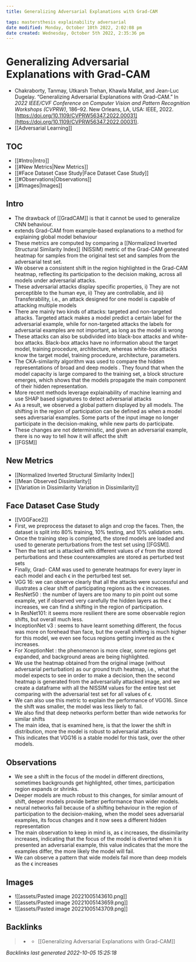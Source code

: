 ```yaml
---
title: Generalizing Adversarial Explanations with Grad-CAM

tags: mastersthesis explainability adversarial
date modified: Monday, October 10th 2022, 2:02:08 pm
date created: Wednesday, October 5th 2022, 2:35:36 pm
---
```


# Generalizing Adversarial Explanations with Grad-CAM
- Chakraborty, Tanmay, Utkarsh Trehan, Khawla Mallat, and Jean-Luc Dugelay. “Generalizing Adversarial Explanations with Grad-CAM.” In _2022 IEEE/CVF Conference on Computer Vision and Pattern Recognition Workshops (CVPRW)_, 186–92. New Orleans, LA, USA: IEEE, 2022. [https://doi.org/10.1109/CVPRW56347.2022.00031](https://doi.org/10.1109/CVPRW56347.2022.00031).
- [[Adversarial Learning]]

## TOC
- [[#Intro|Intro]]
- [[#New Metrics|New Metrics]]
- [[#Face Dataset Case Study|Face Dataset Case Study]]
- [[#Observations|Observations]]
- [[#Images|Images]]

## Intro
- The drawback of [[GradCAM]] is that it cannot be used to generalize CNN behaviour.
- extends Grad-CAM from example-based explanations to a method for explaining global model behaviour
- These metrics are computed by comparing a [[Normalized Inverted Structural Similarity Index]] (NISSIM) metric of the Grad-CAM generated heatmap for samples from the original test set and samples from the adversarial test set.
- We observe a consistent shift in the region highlighted in the Grad-CAM heatmap, reflecting its participation to the decision making, across all models under adversarial attacks.
- These adversarial attacks display specific properties, i) They are not perceptible to the human eye, ii) They are controllable, and iii) Transferability, i.e., an attack designed for one model is capable of attacking multiple models
- There are mainly two kinds of attacks: targeted and non-targeted attacks. Targeted attack makes a model predict a certain label for the adversarial example, while for non-targeted attacks the labels for adversarial examples are not important, as long as the model is wrong
- These attacks can also be subdivided into black-box attacks and white-box attacks. Black-box attacks have no information about the target model, training procedure, architecture, whereas white-box attacks know the target model, training procedure, architecture, parameters.
- The CKA-similarity algorithm was used to compare the hidden representations of broad and deep models . They found that when the model capacity is large compared to the training set, a block structure emerges, which shows that the models propagate the main component of their hidden representation.
- More recent methods leverage explainability of machine learning and use SHAP based signatures to detect adversarial attacks
- As a result, we observed a global pattern displayed by all models. The shifting in the region of participation can be defined as when a model sees adversarial examples. Some parts of the input image no longer participate in the decision-making, while new parts do participate.
- These changes are not deterministic, and given an adversarial example, there is no way to tell how it will affect the shift
- [[FGSM]]

## New Metrics
- [[Normalized Inverted Structural Similarity Index]]
- [[Mean Observed Dissimilarity]]
- [[Variation in Dissimilarity Variation in Dissimilarity]]

## Face Dataset Case Study
- [[VGGFace2]]
- First, we preprocess the dataset to align and crop the faces. Then, the dataset is split into 80% training, 10% testing, and 10% validation sets.
- Once the training step is completed, the stored models are loaded and used to generate perturbations from the test set using [[FGSM]].
- Then the test set is attacked with different values of $\epsilon$ from the stored perturbations and these counterexamples are stored as perturbed test sets
- Finally, Grad- CAM was used to generate heatmaps for every layer in each model and each ϵ in the perturbed test set.
- VGG 16: we can observe clearly that all the attacks were successful and illustrates a clear shift of participating regions as the ϵ increases.
- ResNet50 : the number of layers are too many to pin point out some example, yet if observed very carefully the hidden layers as the ϵ increases, we can find a shifting in the region of participation.
- In ResNet101: it seems more resilient there are some observable region shifts, but overall much less.
- InceptionNet v3 : seems to have learnt something different, the focus was more on forehead than face, but the overall shifting is much higher for this model, we even see focus regions getting inverted as the ϵ increases.
- For XceptionNet : the phenomenon is more clear, some regions get expanded, and background areas are being highlighted.
- We use the heatmap obtained from the original image (without adversarial perturbation) as our ground truth heatmap, i.e., what the model expects to see in order to make a decision, then the second heatmap is generated from the adversarially attacked image, and we create a dataframe with all the NISSIM values for the entire test set comparing with the adversarial test set for all values of ϵ.
- We can also use this metric to explain the performance of VGG16. Since the shift was smaller, the model was less likely to fail.
- We also find that deep networks perform better than wide networks for similar shifts
- The main idea, that is examined here, is that the lower the shift in distribution, more the model is robust to adversarial attacks
- This indicates that VGG16 is a stable model for this task, over the other models.

## Observations
- We see a shift in the focus of the model in different directions, sometimes backgrounds get highlighted, other times, participation region expands or shrinks.
- Deeper models are much robust to this changes, for similar amount of shift, deeper models provide better performance than wider models.
- neural networks fail because of a shifting behaviour in the region of participation to the decision-making, when the model sees adversarial examples, its focus changes and it now sees a different hidden representation
- The main observation to keep in mind is, as ϵ increases, the dissimilarity increases, indicating that the focus of the model is diverted when it is presented an adversarial example, this value indicates that the more the examples differ, the more likely the model will fail.
- We can observe a pattern that wide models fail more than deep models as the ϵ increases

## Images
- ![[assets/Pasted image 20221005143610.png]]
- ![[assets/Pasted image 20221005143659.png]]
- ![[assets/Pasted image 20221005143709.png]]

## Backlinks
> - [](journals/2022-10-05.md)
>   - [[Generalizing Adversarial Explanations with Grad-CAM]]

_Backlinks last generated 2022-10-05 15:25:18_
